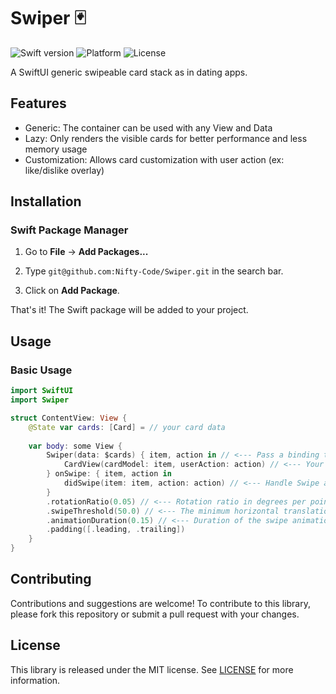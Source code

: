 # Swiper 🃏

![Swift version](https://img.shields.io/badge/Swift-5.4-orange.svg)
![Platform](https://img.shields.io/badge/Platform-iOS%20%7C%20iPadOS%2014.0-blue.svg)
![License](https://img.shields.io/badge/License-MIT-green.svg)

A SwiftUI generic swipeable card stack as in dating apps.

## Features

- Generic: The container can be used with any View and Data
- Lazy: Only renders the visible cards for better performance and less memory usage
- Customization: Allows card customization with user action (ex: like/dislike overlay) 

## Installation

### Swift Package Manager

1. Go to **File** -> **Add Packages...**

2. Type `git@github.com:Nifty-Code/Swiper.git` in the search bar.

3. Click on **Add Package**.

That's it! The Swift package will be added to your project.

## Usage

### Basic Usage

```swift
import SwiftUI
import Swiper

struct ContentView: View {
    @State var cards: [Card] = // your card data
    
    var body: some View {
        Swiper(data: $cards) { item, action in // <--- Pass a binding to your data here
            CardView(cardModel: item, userAction: action) // <--- Your custom View here
        } onSwipe: { item, action in
            didSwipe(item: item, action: action) // <--- Handle Swipe action here
        }
        .rotationRatio(0.05) // <--- Rotation ratio in degrees per points
        .swipeThreshold(50.0) // <--- The minimum horizontal translation
        .animationDuration(0.15) // <--- Duration of the swipe animation when user releases the card
        .padding([.leading, .trailing])
    }
}
```

## Contributing

Contributions and suggestions are welcome! 
To contribute to this library, please fork this repository or submit a pull request with your changes.


## License

This library is released under the MIT license. See [LICENSE](LICENSE) for more information.
